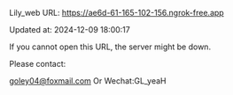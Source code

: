 Lily_web URL: https://ae6d-61-165-102-156.ngrok-free.app

Updated at: 2024-12-09 18:00:17

If you cannot open this URL, the server might be down.

Please contact: 

goley04@foxmail.com Or Wechat:GL_yeaH